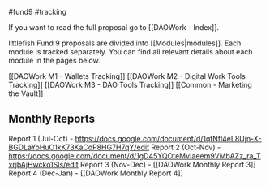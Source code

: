 #fund9 #tracking

If you want to read the full proposal go to [[DAOWork - Index]].

littlefish Fund 9 proposals are divided into [[Modules|modules]]. Each module is tracked separately. You can find all relevant details about each module in the pages below.

[[DAOWork M1 - Wallets Tracking]]
[[DAOWork M2 - Digital Work Tools Tracking]]
[[DAOWork M3 - DAO Tools Tracking]]
[[Common - Marketing the Vault]]

## Monthly Reports
Report 1 (Jul-Oct) - https://docs.google.com/document/d/1qtNfl4eL8Ujn-X-BGDLaYoHuO1kK73KaCoP8HG7H7qY/edit
Report 2 (Oct-Nov) - https://docs.google.com/document/d/1gD45YQOteMvIaeem9VMbAZz_ra_TxrjbAjHwcko1Sls/edit
Report 3 (Nov-Dec) - [[DAOWork Monthly Report 3]]
Report 4 (Dec-Jan) - [[DAOWork Monthly Report 4]]

